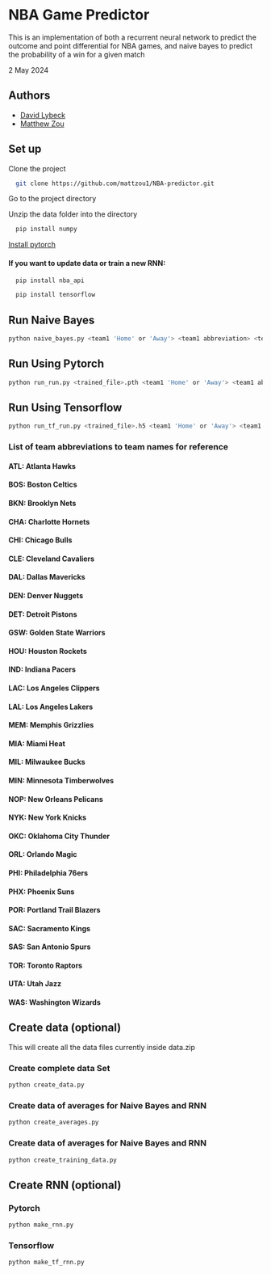 
# NBA Game Predictor

This is an implementation of both a recurrent neural network to predict the outcome and point differential for NBA games, and naive bayes to predict the probability of a win for a given match

2 May 2024


## Authors

- [David Lybeck](https://github.com/Dlybeck)
- [Matthew Zou](https://github.com/mattzou1)


## Set up

Clone the project

```bash
  git clone https://github.com/mattzou1/NBA-predictor.git
```

Go to the project directory

Unzip the data folder into the directory


```bash
  pip install numpy
```

[Install pytorch](https://pytorch.org/get-started/locally/)
#### If you want to update data or train a new RNN:

```bash
  pip install nba_api
```

```bash
  pip install tensorflow
```

## Run Naive Bayes
```bash
python naive_bayes.py <team1 'Home' or 'Away'> <team1 abbreviation> <team2 abbreviation>"
```

## Run Using Pytorch
```bash
python run_run.py <trained_file>.pth <team1 'Home' or 'Away'> <team1 abbreviation> <team2 abbreviation>
```

## Run Using Tensorflow
```bash
python run_tf_run.py <trained_file>.h5 <team1 'Home' or 'Away'> <team1 abbreviation> <team2 abbreviation>
```

### List of team abbreviations to team names for reference
#### ATL:   Atlanta Hawks
#### BOS:   Boston Celtics
#### BKN:   Brooklyn Nets
#### CHA:   Charlotte Hornets
#### CHI:   Chicago Bulls
#### CLE:   Cleveland Cavaliers
#### DAL:   Dallas Mavericks
#### DEN:   Denver Nuggets
#### DET:   Detroit Pistons
#### GSW:   Golden State Warriors
#### HOU:   Houston Rockets
#### IND:   Indiana Pacers
#### LAC:   Los Angeles Clippers
#### LAL:   Los Angeles Lakers
#### MEM:   Memphis Grizzlies
#### MIA:   Miami Heat
#### MIL:   Milwaukee Bucks
#### MIN:   Minnesota Timberwolves
#### NOP:   New Orleans Pelicans
#### NYK:   New York Knicks
#### OKC:   Oklahoma City Thunder
#### ORL:   Orlando Magic
#### PHI:   Philadelphia 76ers
#### PHX:   Phoenix Suns
#### POR:   Portland Trail Blazers
#### SAC:   Sacramento Kings
#### SAS:   San Antonio Spurs
#### TOR:   Toronto Raptors
#### UTA:   Utah Jazz
#### WAS:   Washington Wizards

## Create data (optional)
This will create all the data files currently inside data.zip

### Create complete data Set

```bash
python create_data.py
```

### Create data of averages for Naive Bayes and RNN

```bash
python create_averages.py
```

### Create data of averages for Naive Bayes and RNN

```bash
python create_training_data.py
```

## Create RNN (optional)

### Pytorch
```bash
python make_rnn.py
```

### Tensorflow
```bash
python make_tf_rnn.py
```